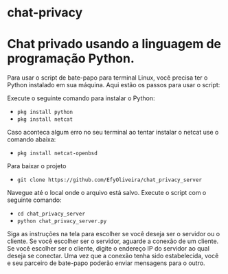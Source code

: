 # chat-privacy

# Chat privado usando a linguagem de programação Python.

Para usar o script de bate-papo para terminal Linux, você precisa ter o Python instalado em sua máquina. Aqui estão os passos para usar o script:

Execute o seguinte comando para instalar o Python:
* `pkg install python`
* `pkg install netcat`

Caso aconteca algum erro no seu terminal ao tentar instalar o netcat use o comando abaixa:
* `pkg install netcat-openbsd`

Para baixar o projeto
* `git clone https://github.com/EfyOliveira/chat_privacy_server`

Navegue até o local onde o arquivo está salvo. Execute o script com o seguinte comando:

* `cd chat_privacy_server`
* `python chat_privacy_server.py`

Siga as instruções na tela para escolher se você deseja ser o servidor ou o cliente.
Se você escolher ser o servidor, aguarde a conexão de um cliente. Se você escolher ser o cliente, digite o endereço IP do servidor ao qual deseja se conectar.
Uma vez que a conexão tenha sido estabelecida, você e seu parceiro de bate-papo poderão enviar mensagens para o outro.
